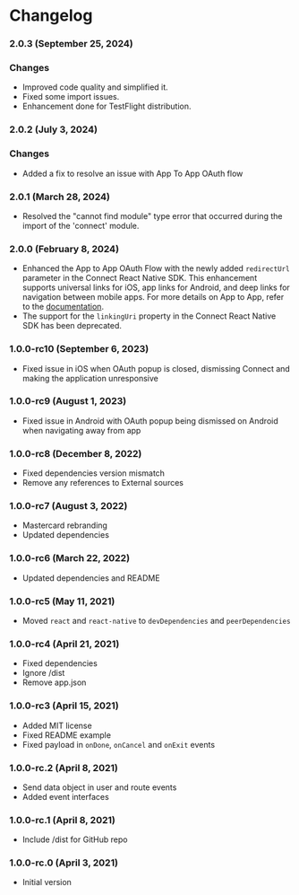 # Changelog

### 2.0.3 (September 25, 2024)

### Changes

- Improved code quality and simplified it.
- Fixed some import issues.
- Enhancement done for TestFlight distribution.

### 2.0.2 (July 3, 2024)

### Changes

- Added a fix to resolve an issue with App To App OAuth flow

### 2.0.1 (March 28, 2024)

- Resolved the "cannot find module" type error that occurred during the import of the 'connect' module.

### 2.0.0 (February 8, 2024)

- Enhanced the App to App OAuth Flow with the newly added `redirectUrl` parameter in the Connect React Native SDK. This enhancement supports universal links for iOS, app links for Android, and deep links for navigation between mobile apps. For more details on App to App, refer to the [documentation](https://developer.mastercard.com/open-banking-us/documentation/connect/mobile-sdks/).
- The support for the `linkingUri` property in the Connect React Native SDK has been deprecated.

### 1.0.0-rc10 (September 6, 2023)

- Fixed issue in iOS when OAuth popup is closed, dismissing Connect and making the application unresponsive

### 1.0.0-rc9 (August 1, 2023)

- Fixed issue in Android with OAuth popup being dismissed on Android when navigating away from app

### 1.0.0-rc8 (December 8, 2022)

- Fixed dependencies version mismatch
- Remove any references to External sources

### 1.0.0-rc7 (August 3, 2022)

- Mastercard rebranding
- Updated dependencies

### 1.0.0-rc6 (March 22, 2022)

- Updated dependencies and README

### 1.0.0-rc5 (May 11, 2021)

- Moved `react` and `react-native` to `devDependencies` and `peerDependencies`

### 1.0.0-rc4 (April 21, 2021)

- Fixed dependencies
- Ignore /dist
- Remove app.json

### 1.0.0-rc3 (April 15, 2021)

- Added MIT license
- Fixed README example
- Fixed payload in `onDone`, `onCancel` and `onExit` events

### 1.0.0-rc.2 (April 8, 2021)

- Send data object in user and route events
- Added event interfaces

### 1.0.0-rc.1 (April 8, 2021)

- Include /dist for GitHub repo

### 1.0.0-rc.0 (April 3, 2021)

- Initial version